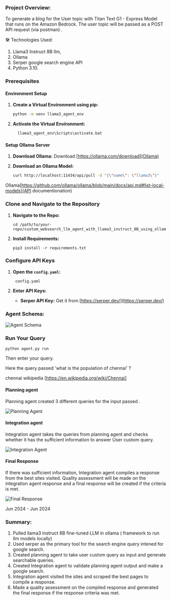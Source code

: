 ### Project Overview: 
To generate a blog for the User topic with Titan Text G1 - Express Model that runs on the Amazon Bedrock. The user topic will be passed as a POST API request (via postman) .

🛠️ Technologies Used:
1. Llama3 Instruct 8B llm, 
2. Ollama 
3. Serper google search engine API
4. Python 3.10.

### Prerequisites
#### Environment Setup

1. **Create a Virtual Environment using pip:**
   ```bash
   python -m venv llama3_agent_env
   ```
   
3. **Activate the Virtual Environment:**
   ```bash
     llama3_agent_env\Scripts\activate.bat
   ```
#### Setup Ollama Server
1. **Download Ollama:**
   Download [https://ollama.com/download](Ollama)

2. **Download an Ollama Model:**
   ```bash
   curl http://localhost:11434/api/pull -d "{\"name\": \"llama3\"}"
   ```
Ollama[https://github.com/ollama/ollama/blob/main/docs/api.md#list-local-models](API documentionation)

### Clone and Navigate to the Repository

1. **Navigate to the Repo:**
   ```
   cd /path/to/your-repo/custom_websearch_llm_agent_with_llama3_instruct_8B_using_ollama
   ```

2. **Install Requirements:**
   ```
   pip3 install -r requirements.txt
   ```

### Configure API Keys

1. **Open the `config.yaml`:**
   ```
    config.yaml
   ```

2. **Enter API Keys:**
   - **Serper API Key:** Get it from [https://serper.dev/](https://serper.dev/)
   
### Agent Schema:

![Agent Schema](assets/agent_schema.png)

### Run Your Query
```
python agent.py run
```
Then enter your query.

Here the query passed 'what is the population of chennai' ?

chennai wikipedia [https://en.wikipedia.org/wiki/Chennai]

#### Planning agent 

Planning agent created 3 different queries for the input passed .

![Planning Agent](assets/planning_agent.png)

#### Integration agent 

Integration agent takes the queries from planning agent and checks whether it has the sufficient information to answer User custom query.

![Integration Agent](assets/integration_agent.png)

#### Final Response  

If there was sufficient information, Integration agent compiles a response from the best sites visited.
Quality assessment will be made on the integration agent response and a final response will be created if the criteria is met.

![Final Response](assets/final_response.png)

Jun 2024 - Jun 2024


### Summary:

1. Pulled llama3 instruct 8B fine-tuned LLM in ollama ( framework to run llm models locally)
2. Used serper as the primary tool for the search engine query intened for google search.
3. Created planning agent to take user custom query as input and generate searchable queries.
4. Created Integration agent to validate planning agent output and make a google search.
5. Integration agent visited the sites and scraped the best pages to compile a response.
6. Made a quality assessment on the compiled response and generated the final response if the response criteria was met.
